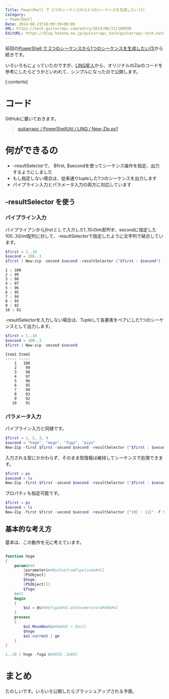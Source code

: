 ```yaml
---
Title: PowerShell で 2つのシーケンスから1つのシーケンスを生成したい(2)
Category:
- PowerShell
Date: 2014-08-21T10:09:30+09:00
URL: https://tech.guitarrapc.com/entry/2014/08/21/100930
EditURL: https://blog.hatena.ne.jp/guitarrapc_tech/guitarrapc-tech.hatenablog.com/atom/entry/12921228815730847208
---
```


前回の[PowerShell で 2つのシーケンスから1つのシーケンスを生成したい(1)](http://tech.guitarrapc.com/entry/2014/08/20/054159)から続きです。

いろいろもにょっていたのですが、[LINQ星人](https://twitter.com/neuecc)から、オリジナルのZipのコードを参考にしたらどうかといわれて、シンプルになったので公開します。

[:contents]

# コード

GitHubに置いておきます。

> [guitarrapc / PowerShellUtil / LINQ / New-Zip.ps1](https://github.com/guitarrapc/PowerShellUtil/blob/master/LINQ/New-Zip.ps1)

# 何ができるの

- -resultSelectorで、 $first, $secondを使ってシーケンス操作を指定、出力するようにしました
- もし指定しない場合は、従来通りtupleした1つのシーケンスを出力します
- パイプライン入力とパラメータ入力の両方に対応しています

## -resultSelector を使う

### パイプライン入力

パイプライアンから$firstとして入力した1..10のint配列を、$secondに指定した100..3のint配列に対して、-resultSelectorで指定したように文字列で結合しています。

```ps1
$first = 1..10
$second = 100..3
$first | New-zip -second $second -resultSelector {"$first : $second"}
```

```
1 : 100
2 : 99
3 : 98
4 : 97
5 : 96
6 : 95
7 : 94
8 : 93
9 : 92
10 : 91
```


-resultSelectorを入力しない場合は、Tupleして各要素をペアにした1つのシーケンスとして出力します。

```ps1
$first = 1..10
$second = 100..3
$first | New-zip -second $second
```

```
Item1 Item2
----- -----
    1   100
    2    99
    3    98
    4    97
    5    96
    6    95
    7    94
    8    93
    9    92
   10    91
```

### パラメータ入力


パイプライン入力と同様です。

```ps1
$first = 1, 2, 3, 4
$second = "hoge", "moge", "fuga", "piyo"
New-Zip -first $first -second $second -resultSelector {"$first : $second"}
```


入力される型にかかわらず、そのまま型情報は維持してシーケンスで処理できます。

```ps1
$first = ps
$second = ls
New-Zip -first $first -second $second -resultSelector {"$first : $second"}
```

プロパティも指定可能です。
```ps1
$first = ps
$second = ls
New-Zip -first $first -second $second -resultSelector {"{0} : {1}" -f $first.id, $second.fullname}
```


## 基本的な考え方

基本は、この動作を元に考えています。

```ps1

function hoge
{
    param&#40
        [parameter&#40valuefromPipeline&#41]
        [PSObject]
        $hoge,
        [PSObject[]]
        $fuga
    &#41
    begin
    {
        $e2 = @&#40$fuga&#41.GetEnumerator&#40&#41
    }
    process
    {
        $e2.MoveNext&#40&#41 > $null
        $hoge
        $e2.current | gm
    }
}

1..10 | hoge -fuga &#4010..1&#41
```


# まとめ

たのしいです。いろいろ公開したらブラッシュアップされる予感。
